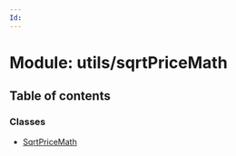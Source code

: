 ```yaml
---
Id: 
---
```


# Module: utils/sqrtPriceMath

## Table of contents

### Classes

- [SqrtPriceMath](../classes/utils_sqrtpricemath.sqrtpricemath.md)
